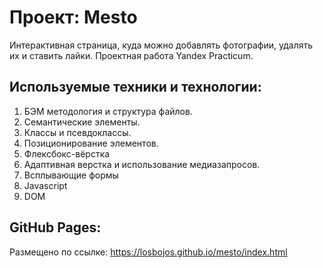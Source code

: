 # Проект: Mesto
Интерактивная страница, куда можно добавлять фотографии, удалять их и ставить лайки.
Проектная работа Yandex Practicum.

## Используемые техники и технологии:
1. БЭМ методология и структура файлов.
2. Семантические элементы.
3. Классы и псевдоклассы.
4. Позиционирование элементов.
5. Флексбокс-вёрстка
6. Адаптивная верстка и использование медиазапросов.
7. Всплывающие формы
8. Javascript
9. DOM

## GitHub Pages:
Размещено по ссылке:
https://losbojos.github.io/mesto/index.html
